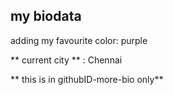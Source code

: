 ## my biodata

adding my favourite color: purple

** current city ** : Chennai

** this is in githubID-more-bio only**

